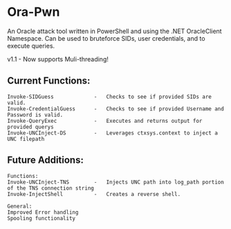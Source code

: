 # Ora-Pwn
An Oracle attack tool written in PowerShell and using the .NET OracleClient Namespace. Can be used to bruteforce SIDs, user credentials, and to execute queries.

v1.1 - Now supports Muli-threading!


## Current Functions:
    Invoke-SIDGuess             -   Checks to see if provided SIDs are valid.
    Invoke-CredentialGuess      -   Checks to see if provided Username and Password is valid.
    Invoke-QueryExec            -   Executes and returns output for provided querys
    Invoke-UNCInject-DS         -   Leverages ctxsys.context to inject a UNC filepath

## Future Additions:
    Functions:
    Invoke-UNCInject-TNS        -   Injects UNC path into log_path portion of the TNS connection string
    Invoke-InjectShell          -   Creates a reverse shell.
    
    General:
    Improved Error handling
    Spooling functionality
